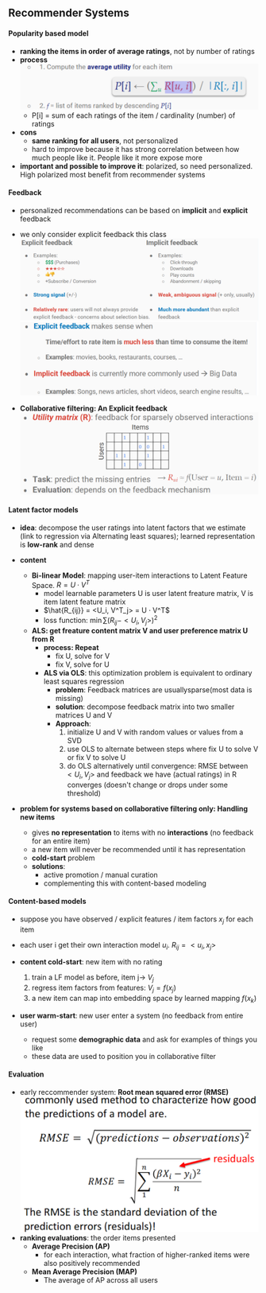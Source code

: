 ## Recommender Systems

#### Popularity based model
- **ranking the items in order of average ratings**, not by number of ratings
- **process** ![alt text](image-54.png)
  - P[i] = sum of each ratings of the item / cardinality (number) of ratings
- **cons**
  - **same ranking for all users**, not personalized
  - hard to improve because it has strong correlation between how much people like it. People like it more expose more
- **important and possible to improve it**: polarized, so need personalized. High polarized most benefit from recommender systems


#### Feedback
  - personalized recommendations can be based on **implicit** and **explicit** feedback
  - we only consider explicit feedback this class ![alt text](image-55.png) ![alt text](image-56.png)

  - **Collaborative filtering: An Explicit feedback** ![alt text](image-57.png)


#### Latent factor models
- **idea**: decompose the user ratings into latent factors that we estimate (link to regression via Alternating least squares); learned representation is **low-rank** and dense

- **content**
  - **Bi-linear Model**: mapping user-item interactions to Latent Feature Space. $R = U · V^T$
    - model learnable parameters U is user latent freature matrix, V is item latent feature matrix
    - $\hat{R_{ij}} = <U_i, V^T_j> = U · V^T$
    - loss function: $\min \sum (R_{ij} - <U_i, V_j>)^2$
  - **ALS: get freature content matrix V and user preference matrix U from R**
    - **process: Repeat**
      - fix U, solve for V
      - fix V, solve for U
    - **ALS via OLS**: this optimization problem is equivalent to ordinary least squares regression
      - **problem**: Feedback matrices are usuallysparse(most data is missing)
      - **solution**: decompose feedback matrix into two smaller matrices U and V
      - **Approach**:
          1. initialize U and V with random values or values from a SVD
          2. use OLS to alternate between steps where fix U to solve V or fix V to solve U
          3. do OLS alternatively until convergence: RMSE between $<U_i, V_j>$ and feedback we have (actual ratings) in R converges (doesn't change or drops under some threshold)

- **problem for systems based on collaborative filtering only: Handling new items**
  - gives **no representation** to items with no **interactions** (no feedback for an entire item)
  - a new item will never be recommended until it has representation
  - **cold-start** problem
  - **solutions**:
    - active promotion / manual curation
    - complementing this with content-based modeling


#### Content-based models
- suppose you have observed / explicit  features / item factors $x_j$ for each item
- each user i get their own interaction model $u_i$. $R_{ij} = <u_i, x_j>$ 

- **content cold-start**: new item with no rating
  1. train a LF model as before, item j-> $V_j$
  2. regress item factors from features: $V_j = f(x_j)$
  3. a new item can map into embedding space by learned mapping $f(x_k)$

- **user warm-start**: new user enter a system (no feedback from entire user)
  - request some **demographic data** and ask for examples of things you like
  - these data are used to position you in collaborative filter

#### Evaluation
- early reccommender system: **Root mean squared error (RMSE)** ![alt text](image-58.png)
- **ranking evaluations**: the order items presented
  - **Average Precision (AP)**
    - for each interaction, what fraction of higher-ranked items were also positively recommended
  - **Mean Average Precision (MAP)**
    - The average of AP across all users
  

